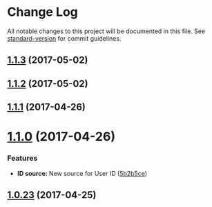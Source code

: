 # Change Log

All notable changes to this project will be documented in this file. See [standard-version](https://github.com/conventional-changelog/standard-version) for commit guidelines.

<a name="1.1.3"></a>
## [1.1.3](https://github.com/CrazySquirrel/UserID/compare/v1.1.2...v1.1.3) (2017-05-02)



<a name="1.1.2"></a>
## [1.1.2](https://github.com/CrazySquirrel/UserID/compare/v1.1.1...v1.1.2) (2017-05-02)



<a name="1.1.1"></a>
## [1.1.1](https://github.com/CrazySquirrel/UserID/compare/v1.1.0...v1.1.1) (2017-04-26)



<a name="1.1.0"></a>
# [1.1.0](https://github.com/CrazySquirrel/UserID/compare/v1.0.23...v1.1.0) (2017-04-26)


### Features

* **ID source:** New source for User ID ([5b2b5ce](https://github.com/CrazySquirrel/UserID/commit/5b2b5ce))



<a name="1.0.23"></a>
## [1.0.23](https://github.com/CrazySquirrel/UserID/compare/v1.0.22...v1.0.23) (2017-04-25)
